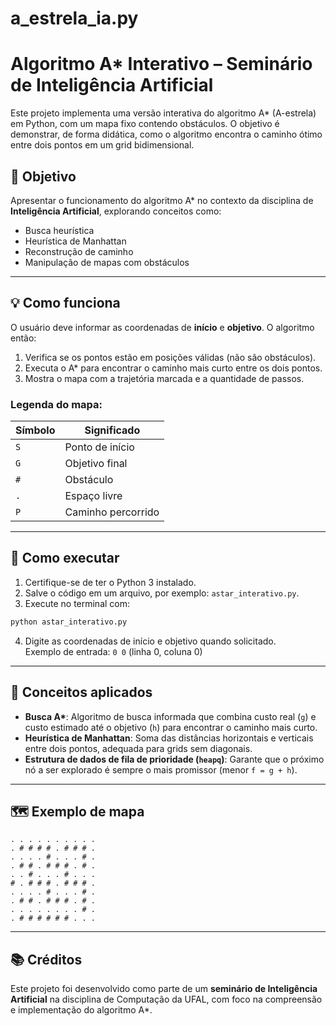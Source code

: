 # a_estrela_ia.py
# Algoritmo A* Interativo – Seminário de Inteligência Artificial

Este projeto implementa uma versão interativa do algoritmo A* (A-estrela) em Python, com um mapa fixo contendo obstáculos. O objetivo é demonstrar, de forma didática, como o algoritmo encontra o caminho ótimo entre dois pontos em um grid bidimensional.

## 📌 Objetivo

Apresentar o funcionamento do algoritmo A* no contexto da disciplina de **Inteligência Artificial**, explorando conceitos como:
- Busca heurística
- Heurística de Manhattan
- Reconstrução de caminho
- Manipulação de mapas com obstáculos

---

## 💡 Como funciona

O usuário deve informar as coordenadas de **início** e **objetivo**. O algoritmo então:
1. Verifica se os pontos estão em posições válidas (não são obstáculos).
2. Executa o A* para encontrar o caminho mais curto entre os dois pontos.
3. Mostra o mapa com a trajetória marcada e a quantidade de passos.

### Legenda do mapa:

| Símbolo | Significado       |
|---------|-------------------|
| `S`     | Ponto de início   |
| `G`     | Objetivo final    |
| `#`     | Obstáculo         |
| `.`     | Espaço livre      |
| `P`     | Caminho percorrido|

---

## 🚀 Como executar

1. Certifique-se de ter o Python 3 instalado.
2. Salve o código em um arquivo, por exemplo: `astar_interativo.py`.
3. Execute no terminal com:

```bash
python astar_interativo.py
```

4. Digite as coordenadas de início e objetivo quando solicitado.  
   Exemplo de entrada: `0 0` (linha 0, coluna 0)

---

## 🧠 Conceitos aplicados

- **Busca A\***: Algoritmo de busca informada que combina custo real (`g`) e custo estimado até o objetivo (`h`) para encontrar o caminho mais curto.
- **Heurística de Manhattan**: Soma das distâncias horizontais e verticais entre dois pontos, adequada para grids sem diagonais.
- **Estrutura de dados de fila de prioridade (`heapq`)**: Garante que o próximo nó a ser explorado é sempre o mais promissor (menor `f = g + h`).

---

## 🗺️ Exemplo de mapa

```
. . . . . . . . . .
. # # # # . # # # .
. . . . # . . . # .
. # # . # # # . # .
. . # . . . # . . .
# . # # # . # # # .
. . . . # . . . # .
. # # . # # # . # .
. . . . . . . . # .
. # # # # # # . . .
```

---

## 📚 Créditos

Este projeto foi desenvolvido como parte de um **seminário de Inteligência Artificial** na disciplina de Computação da UFAL, com foco na compreensão e implementação do algoritmo A*.
